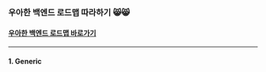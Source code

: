 ### 우아한 백엔드 로드맵 따라하기 😸😸

#### [우아한 백엔드 로드맵 바로가기](https://github.com/woowacourse/back-end-roadmap)
--- 
#### 1. Generic
